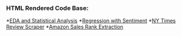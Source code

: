 
### HTML Rendered Code Base:

*[EDA and Statistical Analysis](https://github.com/jitsen-design/Data-607-Final-Project/blob/master/final_project.Rmd)
*[Regression with Sentiment](https://github.com/jitsen-design/Data-607-Final-Project/blob/master/regression.ipynb)
*[NY Times Review Scraper](https://github.com/jitsen-design/Data-607-Final-Project/blob/master/review_scraper.ipynb)
*[Amazon Sales Rank Extraction](https://github.com/jitsen-design/Data-607-Final-Project/tree/master/amazon-sales-rank-data-for-print-and-kindle-books/output/code)
